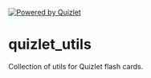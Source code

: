 <a href="https://quizlet.com/"><img src='https://quizlet.com/static/ThisUsesQuizlet-White.png' alt='Powered by Quizlet' /></a>

# quizlet_utils

Collection of utils for Quizlet flash cards.
